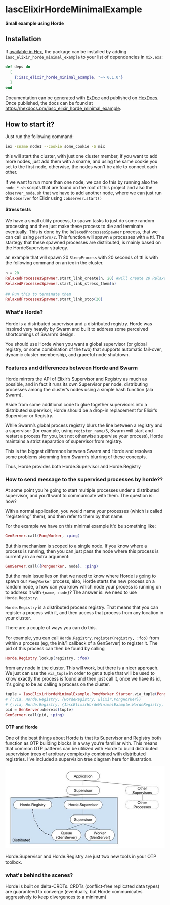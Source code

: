 # IascElixirHordeMinimalExample

**Small example using Horde**

## Installation

If [available in Hex](https://hex.pm/docs/publish), the package can be installed
by adding `iasc_elixir_horde_minimal_example` to your list of dependencies in `mix.exs`:

```elixir
def deps do
  [
    {:iasc_elixir_horde_minimal_example, "~> 0.1.0"}
  ]
end
```

Documentation can be generated with [ExDoc](https://github.com/elixir-lang/ex_doc)
and published on [HexDocs](https://hexdocs.pm). Once published, the docs can
be found at <https://hexdocs.pm/iasc_elixir_horde_minimal_example>.

## How to start it?

Just run the following command:

```bash
iex -sname node1 --cookie some_cookie -S mix
```

this will start the cluster, with just one cluster member, if you want to add more nodes, just add them with a sname, and using the same cookie you set to the first node, otherwise, the nodes won't be able to connect each other.

If we want to run more than one node, we can do this by running also the `node_*.sh` scripts that are found on the root of this project and also the `observer_node.sh` that we have to add another node, where we can just run the `observer` for Elixir using `:observer.start()`

#### Stress tests

We have a small utility process, to spawn tasks to just do some random processing and then just make these process to die and terminate eventually. This is done by the `RelaxedProcessesSpawner` process, that we can call using `perform/2`. This function will spawn `n` processes with `m` ttl. The startegy that these spawned processes are distributed, is mainly based on the HordeSupervisor strategy.

an example that will spawn 20 `SleepProcess` with 20 seconds of ttl is with the following command on an iex in the cluster.

```elixir
n = 20
RelaxedProcessesSpawner.start_link_create(n, 20) #will create 20 Relaxed Process and then just make them wait 20 secs to generate a random number
RelaxedProcessesSpawner.start_link_stress_them(n)

## Run this to terminate them
RelaxedProcessesSpawner.start_link_stop(20)
```

### What's Horde?

Horde is a distributed supervisor and a distributed registry. Horde was inspired very heavily by Swarm and built to address some perceived shortcomings of Swarm’s design.

You should use Horde when you want a global supervisor (or global registry, or some combination of the two) that supports automatic fail-over, dynamic cluster membership, and graceful node shutdown.

### Features and differences between Horde and Swarm

Horde mirrors the API of Elixir’s Supervisor and Registry as much as possible, and in fact it runs its own Supervisor per node, distributing processes among the cluster’s nodes using a simple hash function (ala Swarm).

Aside from some additional code to glue together supervisors into a distributed supervisor, Horde should be a drop-in replacement for Elixir’s Supervisor or Registry.

While Swarm’s global process registry blurs the line between a registry and a supervisor (for example, using `register_name/5`, Swarm will start and restart a process for you, but not otherwise supervise your process), Horde maintains a strict separation of supervisor from registry.

This is the biggest difference between Swarm and Horde and resolves some problems stemming from Swarm’s blurring of these concepts.

Thus, Horde provides both Horde.Supervisor and Horde.Registry

### How to send message to the supervised processes by horde??

At some point you’re going to start multiple processes under a distributed supervisor, and you’ll want to communicate with them. The question is: how? 

With a normal application, you would name your processes (which is called “registering” them), and then refer to them by that name.

For the example we have on this minimal example it'd be something like:

```elixir
GenServer.call(PongWorker, :ping)
```

But this mechanism is scoped to a single node. If you know where a process is running, then you can just pass the node where this process is currently in an extra argument:

```elixir
GenServer.call({PongWorker, node}, :ping)
```

But the main issue lies on that we need to know where Horde is going to spawn our `PongWorker` process, also, Horde starts the new process on a random node, o how can you know which node your process is running on to address it with `{name, node}`? The answer is: we need to use `Horde.Registry`.

`Horde.Registry` is a distributed process registry. That means that you can register a process with it, and then access that process from any location in your cluster.

There are a couple of ways you can do this. 

For example, you can call `Horde.Registry.register(registry, :foo)` from within a process (eg, the init/1 callback of a GenServer) to register it. The pid of this process can then be found by calling 

```elixir
Horde.Registry.lookup(registry, :foo)
```

from any node in the cluster. This will work, but there is a nicer approach. We just can use the `via_tuple` in order to get a tuple that will be used to know exactly the process is found and then just call it, once we have its id, it's going to be as calling a process on the cluster. 

```elixir
tuple = IascElixirHordeMinimalExample.PongWorker.Starter.via_tuple(PongWorker)
# {:via, Horde.Registry, {HordeRegistry, Elixir.PongWorker}}
# {:via, Horde.Registry, {IascElixirHordeMinimalExample.HordeRegistry, Elixir.PongWorker}}
pid = GenServer.whereis(tuple)
GenServer.call(pid, :ping)
```

#### OTP and Horde

One of the best things about Horde is that its Supervisor and Registry both function as OTP building blocks in a way you’re familiar with. This means that common OTP patterns can be utilized with Horde to build distributed supervision trees of arbitrary complexity combined with distributed registries. I’ve included a supervision tree diagram here for illustration.

![](/img/diagram.jpg)

Horde.Supervisor and Horde.Registry are just two new tools in your OTP toolbox.

### what's behind the scenes?

Horde is built on delta-CRDTs. CRDTs (conflict-free replicated data types) are guaranteed to converge (eventually, but Horde communicates aggressively to keep divergences to a minimum)
